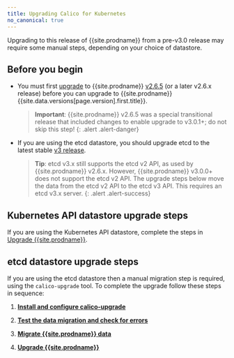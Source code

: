 ```yaml
---
title: Upgrading Calico for Kubernetes
no_canonical: true
---
```


Upgrading to this release of {{site.prodname}} from a pre-v3.0 release may require some manual steps, depending on
your choice of datastore.

## Before you begin

- You must first [upgrade](/v2.6/getting-started/kubernetes/upgrade) 
  to {{site.prodname}} [v2.6.5](https://github.com/projectcalico/calico/releases) 
  (or a later v2.6.x release) before you can upgrade to {{site.prodname}} 
  {{site.data.versions[page.version].first.title}}. 
  
  > **Important**: {{site.prodname}} v2.6.5 was a special transitional release that included changes to enable 
  > upgrade to v3.0.1+; do not skip this step!
  {: .alert .alert-danger}

- If you are using the etcd datastore, you should upgrade etcd to the latest stable 
  [v3 release](https://coreos.com/etcd/docs/latest/).  
  
  > **Tip**: etcd v3.x still supports the etcd v2 API, as used by {{site.prodname}} v2.6.x.
  > However, {{site.prodname}} v3.0.0+ does not support the etcd v2 API.  The upgrade steps below
  > move the data from the etcd v2 API to the etcd v3 API.  This requires an etcd v3.x server.
  {: .alert .alert-success}

## Kubernetes API datastore upgrade steps

If you are using the Kubernetes API datastore, complete the steps in 
[Upgrade {{site.prodname}}](/{{page.version}}/getting-started/kubernetes/upgrade/upgrade).

## etcd datastore upgrade steps

If you are using the etcd datastore then a manual migration step is required, using the 
`calico-upgrade` tool.  To complete the upgrade follow these steps in sequence:

1. **[Install and configure calico-upgrade](/{{page.version}}/getting-started/kubernetes/upgrade/setup)** 

1. **[Test the data migration and check for errors](/{{page.version}}/getting-started/kubernetes/upgrade/test)**

1. **[Migrate {{site.prodname}} data](/{{page.version}}/getting-started/kubernetes/upgrade/migrate)** 

1. **[Upgrade {{site.prodname}}](/{{page.version}}/getting-started/kubernetes/upgrade/upgrade)** 